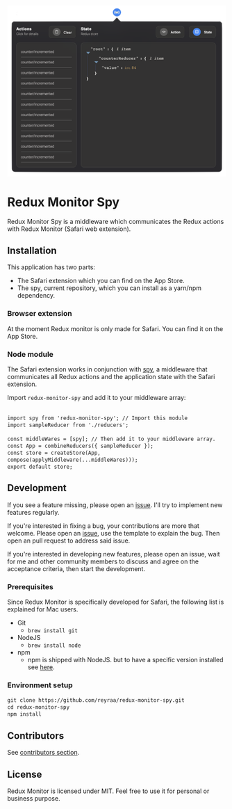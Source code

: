 ![Logo](./docs/assets/redux-monitor-popup.png)

# Redux Monitor Spy
Redux Monitor Spy is a middleware which communicates the Redux actions with Redux Monitor (Safari web extension).


## Installation
This application has two parts:
- The Safari extension which you can find on the App Store. 
- The spy, current repository, which you can install as a yarn/npm dependency. 


### Browser extension
At the moment Redux monitor is only made for Safari. You can find it on the App Store. 


### Node module
The Safari extension works in conjunction with [spy](https://github.com/reyraa/redux-monitor-spy-spy), a middleware that communicates all Redux actions and the application state with the Safari extension.

Import `redux-monitor-spy` and add it to your middleware array:

```

import spy from 'redux-monitor-spy'; // Import this module
import sampleReducer from './reducers';

const middleWares = [spy]; // Then add it to your middleware array.
const App = combineReducers({ sampleReducer });
const store = createStore(App, compose(applyMiddleware(...middleWares)));
export default store;

```

## Development
If you see a feature missing, please open an [issue](https://github.com/reyraa/redux-monitor-spy/issues). I'll try to implement new features regularly.

If you're interested in fixing a bug, your contributions are more that welcome. Please open an [issue](https://github.com/reyraa/redux-monitor-spy/issues), use the template to explain the bug. Then open an pull request to address said issue.

If you're interested in developing new features, please open an issue, wait for me and other community members to discuss and agree on the acceptance criteria, then start the development.


### Prerequisites
Since Redux Monitor is specifically developed for Safari, the following list is explained for Mac users.
 - Git
   - `brew install git`
 - NodeJS
   - `brew install node`
 - npm
   - npm is shipped with NodeJS. but to have a specific version installed see [here](https://stackoverflow.com/questions/9755841/how-can-i-change-the-version-of-npm-using-nvm).


### Environment setup
```
git clone https://github.com/reyraa/redux-monitor-spy.git
cd redux-monitor-spy
npm install
```


## Contributors
See [contributors section](https://github.com/reyraa/redux-monitor-spy/graphs/contributors).


## License
Redux Monitor is licensed under MIT. Feel free to use it for personal or business purpose.
